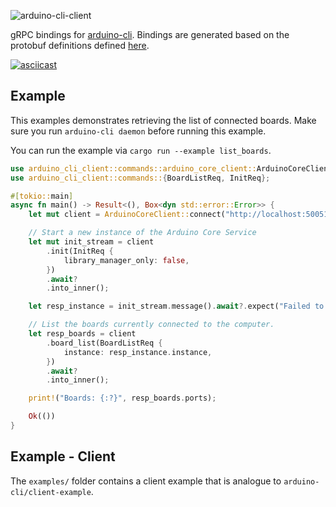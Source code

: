 ![arduino-cli-client](https://socialify.git.ci/marcelbuesing/arduino-cli-client/image?description=1&descriptionEditable=arduino-cli%20%20gRPC%20client%20bindings%20for%20Rust&font=Inter&forks=1&issues=1&language=1&pattern=Circuit%20Board&pulls=1&stargazers=1&theme=Light)

gRPC bindings for [arduino-cli](https://github.com/arduino/arduino-cli).
Bindings are generated based on the protobuf definitions defined [here](https://github.com/arduino/arduino-cli/tree/master/rpc).

[![asciicast](https://asciinema.org/a/373560.svg)](https://asciinema.org/a/373560)

## Example

This examples demonstrates retrieving the list of connected boards.
Make sure you run `arduino-cli daemon` before running this example.

You can run the example via `cargo run --example list_boards`.

```Rust
use arduino_cli_client::commands::arduino_core_client::ArduinoCoreClient;
use arduino_cli_client::commands::{BoardListReq, InitReq};

#[tokio::main]
async fn main() -> Result<(), Box<dyn std::error::Error>> {
    let mut client = ArduinoCoreClient::connect("http://localhost:50051").await?;

    // Start a new instance of the Arduino Core Service
    let mut init_stream = client
        .init(InitReq {
            library_manager_only: false,
        })
        .await?
        .into_inner();

    let resp_instance = init_stream.message().await?.expect("Failed to init");

    // List the boards currently connected to the computer.
    let resp_boards = client
        .board_list(BoardListReq {
            instance: resp_instance.instance,
        })
        .await?
        .into_inner();

    print!("Boards: {:?}", resp_boards.ports);

    Ok(())
}
```

## Example - Client

The `examples/` folder contains a client example that is analogue to `arduino-cli/client-example`.
